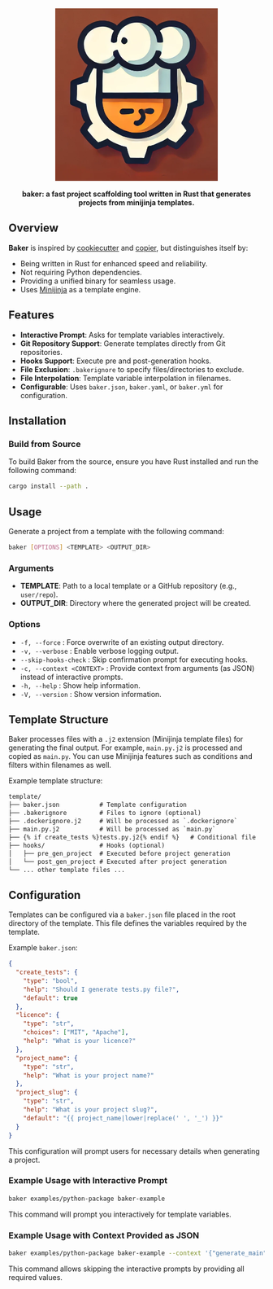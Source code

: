 <div align="center">
  <img src="artwork/logo.ai.png" alt="" width=320>
  <p><strong>baker: a fast project scaffolding tool written in Rust that generates projects from minijinja templates.</strong></p>
</div>

## Overview

**Baker** is inspired by [cookiecutter](https://github.com/cookiecutter/cookiecutter) and [copier](https://github.com/copier-org/copier), but distinguishes itself by:

- Being written in Rust for enhanced speed and reliability.
- Not requiring Python dependencies.
- Providing a unified binary for seamless usage.
- Uses [Minijinja](https://github.com/mitsuhiko/minijinja) as a template engine.

## Features

- **Interactive Prompt**: Asks for template variables interactively.
- **Git Repository Support**: Generate templates directly from Git repositories.
- **Hooks Support**: Execute pre and post-generation hooks.
- **File Exclusion**: `.bakerignore` to specify files/directories to exclude.
- **File Interpolation**: Template variable interpolation in filenames.
- **Configurable**: Uses `baker.json`, `baker.yaml`, or `baker.yml` for configuration.

## Installation

### Build from Source

To build Baker from the source, ensure you have Rust installed and run the following command:

```bash
cargo install --path .
```

## Usage

Generate a project from a template with the following command:

```bash
baker [OPTIONS] <TEMPLATE> <OUTPUT_DIR>
```

### Arguments

- **TEMPLATE**: Path to a local template or a GitHub repository (e.g., `user/repo`).
- **OUTPUT_DIR**: Directory where the generated project will be created.

### Options

- `-f, --force` : Force overwrite of an existing output directory.
- `-v, --verbose` : Enable verbose logging output.
- `--skip-hooks-check` : Skip confirmation prompt for executing hooks.
- `-c, --context <CONTEXT>` : Provide context from arguments (as JSON) instead of interactive prompts.
- `-h, --help` : Show help information.
- `-V, --version` : Show version information.

## Template Structure

Baker processes files with a `.j2` extension (Minijinja template files) for generating the final output. For example, `main.py.j2` is processed and copied as `main.py`. You can use Minijinja features such as conditions and filters within filenames as well.

Example template structure:

```
template/
├── baker.json           # Template configuration
├── .bakerignore         # Files to ignore (optional)
├── .dockerignore.j2     # Will be processed as `.dockerignore`
├── main.py.j2           # Will be processed as `main.py`
├── {% if create_tests %}tests.py.j2{% endif %}   # Conditional file
├── hooks/               # Hooks (optional)
│   ├── pre_gen_project  # Executed before project generation
│   └── post_gen_project # Executed after project generation
└── ... other template files ...
```

## Configuration

Templates can be configured via a `baker.json` file placed in the root directory of the template. This file defines the variables required by the template.

Example `baker.json`:

```json
{
  "create_tests": {
    "type": "bool",
    "help": "Should I generate tests.py file?",
    "default": true
  },
  "licence": {
    "type": "str",
    "choices": ["MIT", "Apache"],
    "help": "What is your licence?"
  },
  "project_name": {
    "type": "str",
    "help": "What is your project name?"
  },
  "project_slug": {
    "type": "str",
    "help": "What is your project slug?",
    "default": "{{ project_name|lower|replace(' ', '_') }}"
  }
}
```

This configuration will prompt users for necessary details when generating a project.

### Example Usage with Interactive Prompt

```bash
baker examples/python-package baker-example
```

This command will prompt you interactively for template variables.

### Example Usage with Context Provided as JSON

```bash
baker examples/python-package baker-example --context '{"generate_main": true, "licence": "MIT", "project_name": "Baker Python package", "project_slug": "baker"}'
```

This command allows skipping the interactive prompts by providing all required values.
